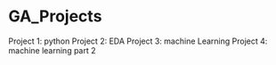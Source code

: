 # GA_Projects
Project 1: python
Project 2: EDA
Project 3: machine Learning
Project 4: machine learning part 2
